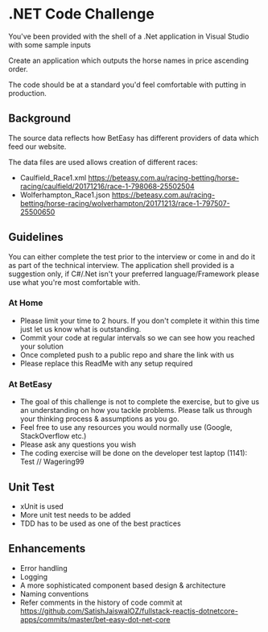 # .NET Code Challenge

You've been provided with the shell of a .Net application in Visual Studio with some sample inputs

Create an application which outputs the horse names in price ascending order.

The code should be at a standard you'd feel comfortable with putting in production.

## Background

The source data reflects how BetEasy has different providers of data which feed our website.

The data files are used allows creation of different races:

- Caulfield_Race1.xml https://beteasy.com.au/racing-betting/horse-racing/caulfield/20171216/race-1-798068-25502504
- Wolferhampton_Race1.json https://beteasy.com.au/racing-betting/horse-racing/wolverhampton/20171213/race-1-797507-25500650

## Guidelines

You can either complete the test prior to the interview or come in and do it as part of the technical interview. The application shell provided is a suggestion only, if C#/.Net isn't your preferred language/Framework please use what you're most comfortable with.

### At Home

- Please limit your time to 2 hours. If you don't complete it within this time just let us know what is outstanding.
- Commit your code at regular intervals so we can see how you reached your solution
- Once completed push to a public repo and share the link with us
- Please replace this ReadMe with any setup required

### At BetEasy

- The goal of this challenge is not to complete the exercise, but to give us an understanding on how you tackle problems. Please talk us through your thinking process & assumptions as you go.
- Feel free to use any resources you would normally use (Google, StackOverflow etc.)
- Please ask any questions you wish
- The coding exercise will be done on the developer test laptop (1141): Test // Wagering99

## Unit Test

- xUnit is used
- More unit test needs to be added
- TDD has to be used as one of the best practices

## Enhancements

- Error handling
- Logging
- A more sophisticated component based design & architecture
- Naming conventions
- Refer comments in the history of code commit at https://github.com/SatishJaiswalOZ/fullstack-reactjs-dotnetcore-apps/commits/master/bet-easy-dot-net-core
